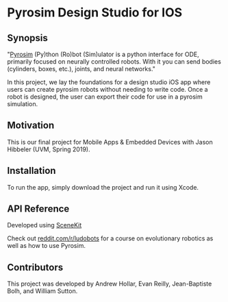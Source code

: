 # Pyrosim Design Studio for IOS

## Synopsis

"<a href="https://ccappelle.github.io/pyrosim/">Pyrosim</a> (Py)thon (Ro)bot (Sim)ulator is a python interface for ODE, primarily focused on neurally controlled robots. With it you can send bodies (cylinders, boxes, etc.), joints, and neural networks."

In this project, we lay the foundations for a design studio iOS app where users can create pyrosim robots without needing to write code.  Once a robot is designed, the user can export their code for use in a pyrosim simulation.

## Motivation

This is our final project for Mobile Apps & Embedded Devices with Jason Hibbeler (UVM, Spring 2019).

## Installation

To run the app, simply download the project and run it using Xcode.

## API Reference

Developed using <a href="https://developer.apple.com/documentation/scenekit">SceneKit</a>

Check out <a href="https://www.reddit.com/r/ludobots/">reddit.com/r/ludobots</a> for a course on evolutionary robotics as well as how to use Pyrosim.

## Contributors

This project was developed by Andrew Hollar, Evan Reilly, Jean-Baptiste Bolh, and William Sutton.
